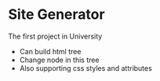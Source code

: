 # Site Generator
The first project in University
  - Can build html tree
  - Change node in this tree
  - Also supporting css styles and attributes
